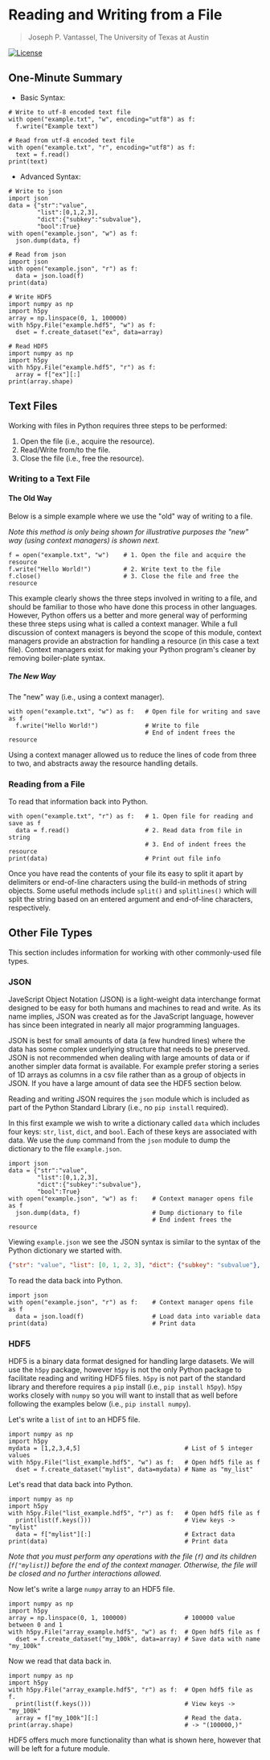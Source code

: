# Reading and Writing from a File

> Joseph P. Vantassel, The University of Texas at Austin

[![License](https://img.shields.io/badge/license-CC--By--SA--4.0-brightgreen.svg)](https://github.com/jpvantassel/python3-course/blob/main/LICENSE.md)

## One-Minute Summary

- Basic Syntax:

```python3
# Write to utf-8 encoded text file
with open("example.txt", "w", encoding="utf8") as f:
  f.write("Example text")
```

```python3
# Read from utf-8 encoded text file
with open("example.txt", "r", encoding="utf8") as f:
  text = f.read()
print(text)
```

- Advanced Syntax:

```python3
# Write to json
import json
data = {"str":"value",
        "list":[0,1,2,3],
        "dict":{"subkey":"subvalue"},
        "bool":True}
with open("example.json", "w") as f:
  json.dump(data, f)
```

```python3
# Read from json
import json
with open("example.json", "r") as f:
  data = json.load(f)
print(data)
```

```python3
# Write HDF5
import numpy as np
import h5py
array = np.linspace(0, 1, 100000)
with h5py.File("example.hdf5", "w") as f:
  dset = f.create_dataset("ex", data=array)
```

```python3
# Read HDF5
import numpy as np
import h5py
with h5py.File("example.hdf5", "r") as f:
  array = f["ex"][:]
print(array.shape)
```

## Text Files

Working with files in Python requires three steps to be performed:

1. Open the file (i.e., acquire the resource).
2. Read/Write from/to the file.
3. Close the file (i.e., free the resource).

### Writing to a Text File

#### The Old Way

Below is a simple example where we use the "old" way of writing to a file.

_Note this method is only being shown for illustrative purposes the "new" way
(using context managers) is shown next._

```python3
f = open("example.txt", "w")    # 1. Open the file and acquire the resource
f.write("Hello World!")         # 2. Write text to the file
f.close()                       # 3. Close the file and free the resource
```

This example clearly shows the three steps involved in writing to a file, and
should be familiar to those who have done this process in other languages.
However, Python offers us a better and more general way of performing
these three steps using what is called a context manager. While a full
discussion of context managers is beyond the scope of this module, context
managers provide an abstraction for handling a resource (in this case a text
file). Context managers exist for making your Python program's cleaner by
removing boiler-plate syntax.

##### The New Way

The "new" way (i.e., using a context manager).

```python3
with open("example.txt", "w") as f:   # Open file for writing and save as f
  f.write("Hello World!")             # Write to file
                                      # End of indent frees the resource
```

Using a context manager allowed us to reduce the lines of code from
three to two, and abstracts away the resource handling details.

### Reading from a File

To read that information back into Python.

```python3
with open("example.txt", "r") as f:   # 1. Open file for reading and save as f
  data = f.read()                     # 2. Read data from file in string
                                      # 3. End of indent frees the resource
print(data)                           # Print out file info
```

Once you have read the contents of your file its easy to split it apart by
delimiters or end-of-line characters using the build-in methods of string
objects. Some useful methods include `split()` and `splitlines()` which will
split the string based on an entered argument and end-of-line characters,
respectively.

## Other File Types

This section includes information for working with other commonly-used file
types.

### JSON

JaveScript Object Notation (JSON) is a light-weight data interchange format
designed to be easy for both humans and machines to read and write. As its name
implies, JSON was created as for the JavaScript language,
however has since been integrated in nearly all major programming languages.

JSON is best for small amounts of data (a few hundred lines) where the data
has some complex underlying structure that needs to be preserved. JSON is not
recommended when dealing with large amounts of data or if another simpler data
format is available. For example prefer storing a series of 1D arrays as columns
in a csv file rather than as a group of objects in JSON. If you have a large
amount of data see the HDF5 section below.

Reading and writing JSON requires the `json` module which is included as
part of the Python Standard Library (i.e., no `pip install` required).

In this first example we wish to write a dictionary called `data` which includes
four keys: `str`, `list`, `dict`, and `bool`. Each of these keys are associated
with data. We use the `dump` command from the `json` module to dump the
dictionary to the file `example.json`.

```python3
import json
data = {"str":"value",
        "list":[0,1,2,3],
        "dict":{"subkey":"subvalue"},
        "bool":True}
with open("example.json", "w") as f:    # Context manager opens file as f
  json.dump(data, f)                    # Dump dictionary to file
                                        # End indent frees the resource
```

Viewing `example.json` we see the JSON syntax is similar to the syntax of the
Python dictionary we started with.

```json
{"str": "value", "list": [0, 1, 2, 3], "dict": {"subkey": "subvalue"}, "bool": true}
```

To read the data back into Python.

```python3
import json
with open("example.json", "r") as f:    # Context manager opens file as f
  data = json.load(f)                   # Load data into variable data
print(data)                             # Print data
```

### HDF5

HDF5 is a binary data format designed for handling large datasets. We will use
the `h5py` package, however `h5py` is not the only Python package to facilitate
reading and writing HDF5 files. `h5py` is not part of the standard library and
therefore requires a `pip` install (i.e., `pip install h5py`). `h5py` works
closely with `numpy` so you will want to install that as well before following
the examples below (i.e., `pip install numpy`).

Let's write a `list` of `int` to an HDF5 file.

```python3
import numpy as np
import h5py
mydata = [1,2,3,4,5]                             # List of 5 integer values
with h5py.File("list_example.hdf5", "w") as f:   # Open hdf5 file as f
  dset = f.create_dataset("mylist", data=mydata) # Name as "my_list"
```

Let's read that data back into Python.

```python3
import numpy as np
import h5py
with h5py.File("list_example.hdf5", "r") as f:   # Open hdf5 file as f
  print(list(f.keys()))                          # View keys -> "mylist"
  data = f["mylist"][:]                          # Extract data
print(data)                                      # Print data
```

_Note that you must perform any operations with the file (`f`) and its
children (`f["mylist]`) before the end of the context manager. Otherwise,
the file will be closed and no further interactions allowed._

Now let's write a large `numpy` array to an HDF5 file.

```python3
import numpy as np
import h5py
array = np.linspace(0, 1, 100000)                # 100000 value between 0 and 1
with h5py.File("array_example.hdf5", "w") as f:  # Open hdf5 file as f
  dset = f.create_dataset("my_100k", data=array) # Save data with name "my_100k"
```

Now we read that data back in.

```python3
import numpy as np
import h5py
with h5py.File("array_example.hdf5", "r") as f:  # Open hdf5 file as f.
  print(list(f.keys()))                          # View keys -> "my_100k"
  array = f["my_100k"][:]                        # Read the data.
print(array.shape)                               # -> "(100000,)"
```

HDF5 offers much more functionality than what is shown here, however that will
be left for a future module.
